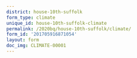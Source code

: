 ```yaml
---
district: house-10th-suffolk
form_type: climate
unique_id: house-10th-suffolk-climate
permalink: /2020bq/house-10th-suffolk/climate/
form_id: '201705916871054'
layout: form
doc_img: CLIMATE-00001
---
```

